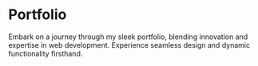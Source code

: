 # Portfolio
Embark on a journey through my sleek portfolio, blending innovation and expertise in web development. Experience seamless design and dynamic functionality firsthand.
